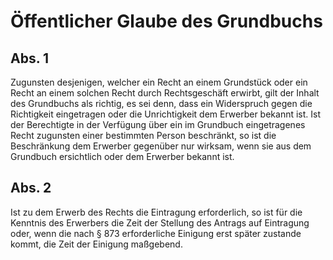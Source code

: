 # Öffentlicher Glaube des Grundbuchs



## Abs. 1

 Zugunsten desjenigen, welcher ein Recht an einem Grundstück oder ein Recht an einem solchen Recht durch Rechtsgeschäft erwirbt, gilt der Inhalt des Grundbuchs als richtig, es sei denn, dass ein Widerspruch gegen die Richtigkeit eingetragen oder die Unrichtigkeit dem Erwerber bekannt ist. Ist der Berechtigte in der Verfügung über ein im Grundbuch eingetragenes Recht zugunsten einer bestimmten Person beschränkt, so ist die Beschränkung dem Erwerber gegenüber nur wirksam, wenn sie aus dem Grundbuch ersichtlich oder dem Erwerber bekannt ist.

## Abs. 2

 Ist zu dem Erwerb des Rechts die Eintragung erforderlich, so ist für die Kenntnis des Erwerbers die Zeit der Stellung des Antrags auf Eintragung oder, wenn die nach § 873 erforderliche Einigung erst später zustande kommt, die Zeit der Einigung maßgebend. 

